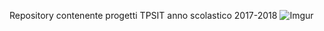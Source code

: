 Repository contenente progetti TPSIT anno scolastico 2017-2018
![Imgur](https://media.giphy.com/media/Va5JbQ7twGrYY/giphy.gif)
